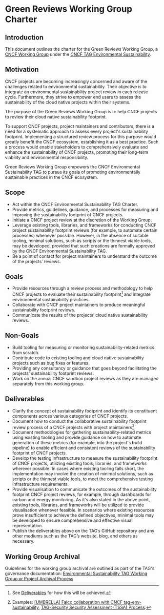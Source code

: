 # Green Reviews Working Group Charter

## Introduction

This document outlines the charter for the Green Reviews Working Group, a [CNCF Working Group](https://github.com/cncf/toc/blob/main/workinggroups/README.md) under the [CNCF TAG Environmental Sustainability](https://github.com/cncf/tag-env-sustainability).

## Motivation

CNCF projects are becoming increasingly concerned and aware of the challenges related to environmental sustainability. Their objective is to integrate an environmental sustainability project review in each release cycle. Furthermore, they strive to empower end users to assess the sustainability of the cloud native projects within their systems.

The purpose of the Green Reviews Working Group is to help CNCF projects to review their cloud native sustainability footprint.

To support CNCF projects, project maintainers and contributors, there is a need for a systematic approach to assess every project's sustainability footprint. Implementing a structured review process for this purpose would greatly benefit the CNCF ecosystem, establishing it as a best practice. Such a process would enable stakeholders to comprehensively evaluate and enhance the sustainability of CNCF projects, promoting their long-term viability and environmental responsibility.

Green Reviews Working Group empowers the CNCF Environmental Sustainability TAG to pursue its goals of promoting environmentally sustainable practices in the CNCF ecosystem.

## Scope

- Act within the CNCF Environmental Sustainability TAG Charter.
- Provide metrics, guidelines, guidance, and processes for measuring and improving the sustainability footprint of CNCF projects.
- Initiate a CNCF project review at the discretion of the Working Group.
- Leverage existing tools, libraries, and frameworks for conducting CNCF project sustainability footprint reviews (for example, to automate certain processes) whenever possible. However, in the absence of suitable tooling, minimal solutions, such as scripts or the thinnest viable tools, may be developed, provided that such creations are formally approved by the CNCF Environmental Sustainability TAG.
- Be a point of contact for project maintainers to understand the outcome of the projects’ reviews.

## Goals

- Provide resources through a review process and methodology to help CNCF projects to evaluate their sustainability footprint[^1] and integrate environmental sustainability practices.
- Collaborate with CNCF project maintainers to produce meaningful sustainability footprint reviews.
- Communicate the results of the projects’ cloud native sustainability reviews.

## Non-Goals

- Build tooling for measuring or monitoring sustainability-related metrics from scratch.
- Contribute code to existing tooling and cloud native sustainability projects such as bug fixes or features.
- Providing any consultancy or guidance that goes beyond facilitating the projects’ sustainability footprint reviews.
- Work on the annual CNCF sandbox project reviews as they are managed separately from this working group.

## Deliverables

- Clarify the concept of sustainability footprint and identify its constituent components across various categories of CNCF projects.
- Document how to conduct the collaborative sustainability footprint review process of a CNCF projects with project maintainers[^2].
- Document methodologies for gathering sustainability-related metrics using existing tooling and provide guidance on how to automate generation of these metrics (for example, into the project's build pipeline) to enable efficient and consistent reviews of the sustainability footprint of CNCF projects.
- Develop the testing infrastructure to measure the sustainability footprint of CNCF projects, utilizing existing tools, libraries, and frameworks wherever possible. In cases where existing tooling falls short, the implementation may involve the creation of minimal solutions, such as scripts or the thinnest viable tools, to meet the comprehensive testing infrastructure requirements.
- Provide visualisation to communicate the outcomes of the sustainability footprint CNCF project reviews, for example, through dashboards for carbon and energy monitoring. As it's also stated in the above point, existing tools, libraries, and frameworks will be utilized to provide visualisation whenever feasible. In scenarios where existing resources prove insufficient to achieve the defined objectives, minimal tools may be developed to ensure comprehensive and effective visual representation.
- Publish the deliverables above on the TAG’s GitHub repository and any other mediums such as the TAG’s website, blog, and others as necessary.

## Working Group Archival

Guidelines for the working group archival are outlined as part of the TAG's governance documentation: [Environmental Sustainability TAG Working Group or Project Archival Process](https://github.com/cncf/tag-env-sustainability/blob/main/governance/project-formation.md#working-group-or-project-archival).

[^1]: See [Deliverables](#deliverables) for how this will be achieved.

[^2]: Examples: [[UMBRELLA] Falco collaboration with CNCF tag-env-sustainability](https://github.com/falcosecurity/falco/issues/2435),  [TAG-Security Security Assessment (TSSA) Process](https://github.com/cncf/tag-security/tree/main/assessments).
